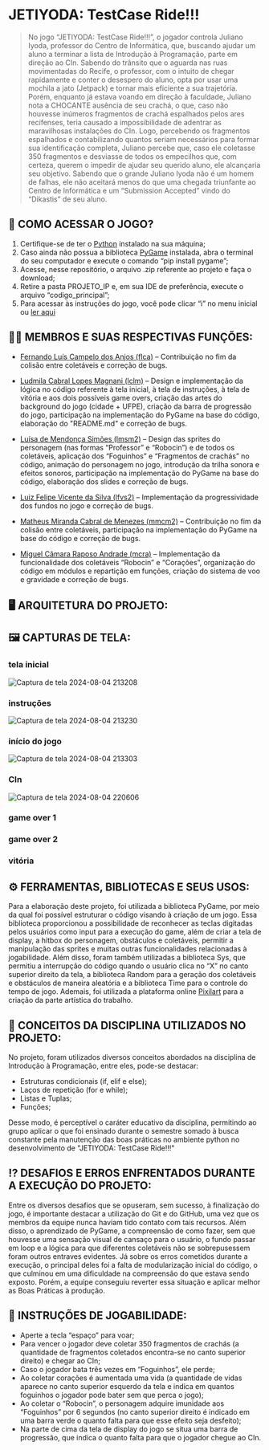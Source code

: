# JETIYODA: TestCase Ride!!!

> No jogo “JETIYODA: TestCase Ride!!!”, o jogador controla Juliano Iyoda, professor do Centro de Informática, que, buscando ajudar um aluno a terminar a lista de Introdução à Programação, parte em direção ao CIn. Sabendo do trânsito que o aguarda nas ruas movimentadas do Recife, o professor, com o intuito de chegar rapidamente e conter o desespero do aluno, opta por usar uma mochila a jato (Jetpack) e tornar mais eficiente a sua trajetória. Porém, enquanto já estava voando em direção à faculdade, Juliano nota a CHOCANTE ausência de seu crachá, o que, caso não houvesse inúmeros fragmentos de crachá espalhados pelos ares recifenses, teria causado a impossibilidade de adentrar as maravilhosas instalações do CIn. Logo, percebendo os fragmentos espalhados e contabilizando quantos seriam necessários para formar sua identificação completa, Juliano percebe que, caso ele coletasse 350 fragmentos e desviasse de todos os empecilhos que, com certeza, querem o impedir de ajudar seu querido aluno, ele alcançaria seu objetivo. Sabendo que o grande Juliano Iyoda não é um homem de falhas, ele não aceitará menos do que uma chegada triunfante ao Centro de Informática e um “Submission Accepted” vindo do “Dikastis” de seu aluno.

## 🔎 COMO ACESSAR O JOGO?
1.	Certifique-se de ter o [Python](https://www.python.org/) instalado na sua máquina;
2.	Caso ainda não possua a biblioteca [PyGame](https://www.pygame.org/) instalada, abra o terminal do seu computador e execute o comando “pip install pygame”;
3.	Acesse, nesse repositório, o arquivo .zip referente ao projeto e faça o download;
4.	Retire a pasta PROJETO_IP e, em sua IDE de preferência, execute o arquivo “codigo_principal”;
5.	Para acessar às instruções do jogo, você pode clicar “i” no menu inicial ou [ler aqui](https://github.com/ludmagz/grupo6-JETIYODA/blob/main/README.md#instru%C3%A7%C3%B5es-de-jogabilidade)

## 👩‍💻 MEMBROS E SUAS RESPECTIVAS FUNÇÕES:
- [Fernando Luís Campelo dos Anjos (flca)](https://github.com/flca-cin) –
Contribuição no fim da colisão entre coletáveis e correção de bugs.

- [Ludmila Cabral Lopes Magnani (lclm)](https://github.com/ludmagz) –
Design e implementação da lógica no código referente à tela inicial, à tela de instruções, à tela de vitória e aos dois possíveis game overs, criação das artes do background do jogo (cidade + UFPE), criação da barra de progressão do jogo, participação na implementação do PyGame na base do código, elaboração do "README.md" e correção de bugs.

- [Luísa de Mendonça Simões (lmsm2)](https://github.com/lmsm2) –
Design das sprites do personagem (nas formas “Professor” e “Robocin”) e de todos os coletáveis, aplicação dos “Foguinhos” e “Fragmentos de crachás” no código, animação do personagem no jogo, introdução da trilha sonora e efeitos sonoros, participação na implementação do PyGame na base do código, elaboração dos slides e correção de bugs.


- [Luiz Felipe Vicente da Silva (lfvs2)](https://github.com/lfvs2) –
Implementação da progressividade dos fundos no jogo e correção de bugs.


- [Matheus Miranda Cabral de Menezes (mmcm2)](https://github.com/mmcm2-cin) –
Contribuição no fim da colisão entre coletáveis, participação na implementação do PyGame na base do código e correção de bugs.



- [Miguel Câmara Raposo Andrade (mcra)](https://github.com/mcra3287) –
Implementação da funcionalidade dos coletáveis “Robocin” e “Corações”, organização do código em módulos e repartição em funções, criação do sistema de voo e gravidade e correção de bugs.




## 🖥️ ARQUITETURA DO PROJETO:


## 🖼️ CAPTURAS DE TELA:
### tela inicial
![Captura de tela 2024-08-04 213208](https://github.com/user-attachments/assets/119f9164-38e7-43d3-8c5c-1e7b117cb9b0)
### instruções
![Captura de tela 2024-08-04 213230](https://github.com/user-attachments/assets/a62ad060-4c63-402d-a661-06e4f14d17db)
### início do jogo
![Captura de tela 2024-08-04 213303](https://github.com/user-attachments/assets/83a44437-8cf1-40cf-8f40-cd4aeb7d5aec)
### CIn
![Captura de tela 2024-08-04 220606](https://github.com/user-attachments/assets/3fd574ad-b40d-48b1-b858-7816b9a371df)
### game over 1
### game over 2
### vitória







## ⚙️ FERRAMENTAS, BIBLIOTECAS E SEUS USOS:
Para a elaboração deste projeto, foi utilizada a biblioteca PyGame, por meio da qual foi possível estruturar o código visando à criação de um jogo. Essa biblioteca proporcionou a possibilidade de reconhecer as teclas digitadas pelos usuários como input para a execução do game, além de criar a tela de display, a hitbox do personagem, obstáculos e coletáveis, permitir a manipulação das sprites e muitas outras funcionalidades relacionadas à jogabilidade. Além disso, foram também utilizadas a biblioteca Sys, que permitiu a interrupção do código quando o usuário clica no “X” no canto superior direito da tela, a biblioteca Random para a geração dos coletáveis e obstáculos de maneira aleatória e a biblioteca Time para o controle do tempo de jogo.  Ademais, foi utilizada a plataforma online [Pixilart](https://www.pixilart.com/) para a criação da parte artística do trabalho.




## 📖 CONCEITOS DA DISCIPLINA UTILIZADOS NO PROJETO:
No projeto, foram utilizados diversos conceitos abordados na disciplina de Introdução à Programação, entre eles, pode-se destacar:
- Estruturas condicionais (if, elif e else);
- Laços de repetição (for e while);
- Listas e Tuplas;
- Funções;

Desse modo, é perceptível o caráter educativo da disciplina, permitindo ao grupo aplicar o que foi ensinado durante o semestre somado à busca constante pela manutenção das boas práticas no ambiente python no desenvolvimento de "JETIYODA: TestCase Ride!!!"

## ⁉️ DESAFIOS E ERROS ENFRENTADOS DURANTE A EXECUÇÃO DO PROJETO:

Entre os diversos desafios que se opuseram, sem sucesso, à finalização do jogo, é importante destacar a utilização do Git e do GitHub, uma vez que os membros da equipe nunca haviam tido contato com tais recursos. Além disso, o aprendizado de PyGame, a compreensão de como fazer, sem que houvesse uma sensação visual de cansaço para o usuário, o fundo passar em loop e a lógica para que diferentes coletáveis não se sobrepusessem foram outros entraves evidentes.
Já sobre os erros cometidos durante a execução, o principal deles foi a falta de modularização inicial do código, o que culminou em uma dificuldade na compreensão do que estava sendo exposto. Porém, a equipe conseguiu reverter essa situação e aplicar melhor as Boas Práticas à produção.  



## 🏁 INSTRUÇÕES DE JOGABILIDADE:

- Aperte a tecla “espaço” para voar;
- Para vencer o jogador deve coletar 350 fragmentos de crachás (a quantidade de fragmentos coletados encontra-se no canto superior direito) e chegar ao CIn;
- Caso o jogador bata três vezes em “Foguinhos”, ele perde;
- Ao coletar corações é aumentada uma vida (a quantidade de vidas aparece no canto superior esquerdo da tela e indica em quantos foguinhos o jogador pode bater sem que perca o jogo);
- Ao coletar o “Robocin”, o personagem adquire imunidade aos “Foguinhos” por 6 segundos (no canto superior direito é indicado em uma barra verde o quanto falta para que esse efeito seja desfeito);
- Na parte de cima da tela de display do jogo se situa uma barra de progressão, que indica o quanto falta para que o jogador chegue ao CIn.




